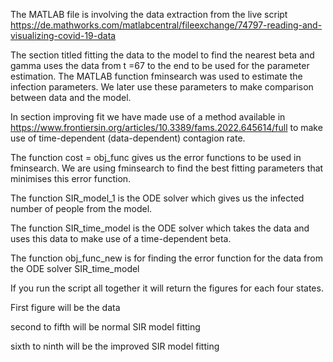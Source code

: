 The MATLAB file is involving the data extraction from the live script  https://de.mathworks.com/matlabcentral/fileexchange/74797-reading-and-visualizing-covid-19-data

The section titled fitting the data to the model to find the nearest beta and gamma uses the data from t =67 to the end to be used for the parameter estimation. The MATLAB function fminsearch was used to estimate the infection parameters. We later use these parameters to make comparison between data and the model. 

In section improving fit we have made use of a method available in https://www.frontiersin.org/articles/10.3389/fams.2022.645614/full to make use of time-dependent (data-dependent) contagion rate. 

The function cost = obj_func gives us the error functions to be used in fminsearch. We are using fminsearch to find the best fitting parameters that minimises this error function. 

The function SIR_model_1 is the ODE solver which gives us the infected number of people from the model. 

The function SIR_time_model is the ODE solver which takes the data and uses this data to make use of a time-dependent beta.

The function obj_func_new is for finding the error function for the data from the ODE solver SIR_time_model

If you run the script all together it will return the figures for each four states. 

First figure will be the data

second to fifth will be normal SIR model fitting

sixth to ninth will be the improved SIR model fitting
